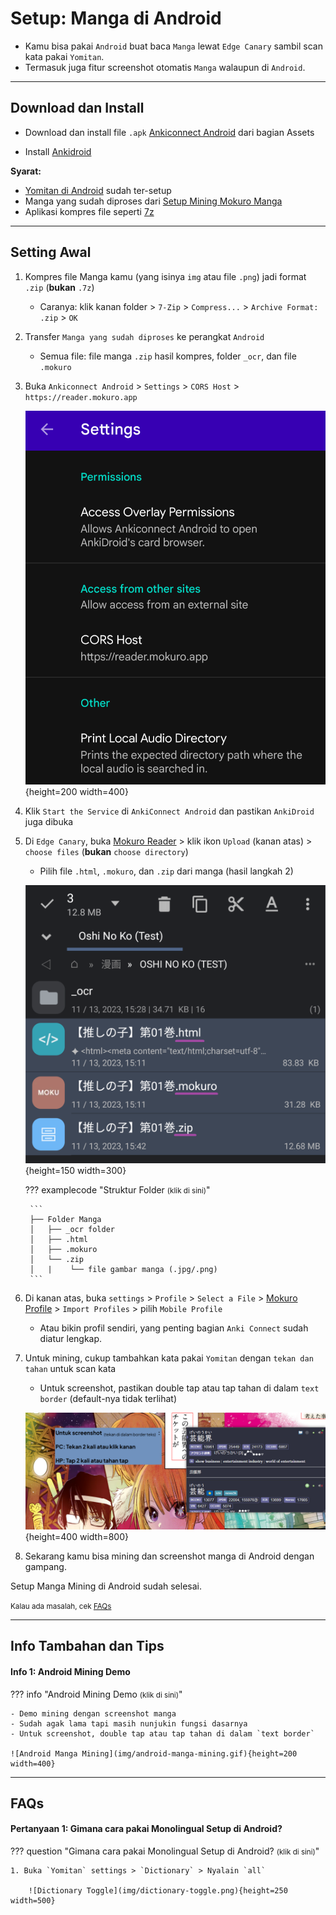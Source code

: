 # Setup: Manga di Android

- Kamu bisa pakai `Android` buat baca `Manga` lewat `Edge Canary` sambil scan kata pakai `Yomitan`.
- Termasuk juga fitur screenshot otomatis `Manga` walaupun di `Android`.

---

## Download dan Install

- Download dan install file `.apk` [Ankiconnect Android](https://github.com/KamWithK/AnkiconnectAndroid/releases/latest/) dari bagian Assets

- Install [Ankidroid](https://play.google.com/store/apps/details?id=com.ichi2.anki)

**Syarat:**

- [Yomitan di Android](setup-yomitan-android-lazy-guide.md) sudah ter-setup
- Manga yang sudah diproses dari [Setup Mining Mokuro Manga](setup-manga-pc-lazy-guide.md/#setup-mining-mokuro-manga)
- Aplikasi kompres file seperti [7z](https://www.7-zip.org/)

---

## Setting Awal

1. Kompres file Manga kamu (yang isinya `img` atau file `.png`) jadi format `.zip` (**bukan** `.7z`)  
    - Caranya: klik kanan folder > `7-Zip` > `Compress...` > `Archive Format: .zip` > `OK`

2. Transfer `Manga yang sudah diproses` ke perangkat `Android`  
    - Semua file: file manga `.zip` hasil kompres, folder `_ocr`, dan file `.mokuro`

3. Buka `Ankiconnect Android` > `Settings` > `CORS Host` > `https://reader.mokuro.app`

     ![CORS Host](img/cors-host.png){height=200 width=400}

4. Klik `Start the Service` di `AnkiConnect Android` dan pastikan `AnkiDroid` juga dibuka

5. Di `Edge Canary`, buka [Mokuro Reader](https://reader.mokuro.app/) > klik ikon `Upload` (kanan atas) > `choose files` (**bukan** `choose directory`)  
    - Pilih file `.html`, `.mokuro`, dan `.zip` dari manga (hasil langkah 2)

     ![Mokuro Android Upload](img/mokuro-upload-android.png){height=150 width=300}

    ??? examplecode "Struktur Folder <small>(klik di sini)</small>"
        
        ```
        ├── Folder Manga
        │   ├── _ocr folder
        │   ├── .html
        │   ├── .mokuro
        │   └── .zip
        │   |    └── file gambar manga (.jpg/.png)
        ```

6. Di kanan atas, buka `settings` > `Profile` > `Select a File` > [Mokuro Profile](https://drive.google.com/drive/folders/17EzQL9ONQ3MVsCJwC7ejmL0317EwdR--?usp=sharing) > `Import Profiles` > pilih `Mobile Profile`  
    - Atau bikin profil sendiri, yang penting bagian `Anki Connect` sudah diatur lengkap.

7. Untuk mining, cukup tambahkan kata pakai `Yomitan` dengan `tekan dan tahan` untuk scan kata  
    - Untuk screenshot, pastikan double tap atau tap tahan di dalam `text border` (default-nya tidak terlihat)

     ![Mokuro Settings](img/mokuro-yomitan.png){height=400 width=800}

8. Sekarang kamu bisa mining dan screenshot manga di Android dengan gampang.

Setup Manga Mining di Android sudah selesai. 

<small>Kalau ada masalah, cek [FAQs](setup-manga-android-lazy-guide.md/#faqs)</small>

---

## Info Tambahan dan Tips

#### Info 1: Android Mining Demo

??? info "Android Mining Demo <small>(klik di sini)</small>"

    - Demo mining dengan screenshot manga
    - Sudah agak lama tapi masih nunjukin fungsi dasarnya
    - Untuk screenshot, double tap atau tap tahan di dalam `text border`

    ![Android Manga Mining](img/android-manga-mining.gif){height=200 width=400}

---

## FAQs

#### Pertanyaan 1: Gimana cara pakai Monolingual Setup di Android?

??? question "Gimana cara pakai Monolingual Setup di Android? <small>(klik di sini)</small>"

    1. Buka `Yomitan` settings > `Dictionary` > Nyalain `all`

        ![Dictionary Toggle](img/dictionary-toggle.png){height=250 width=500}
